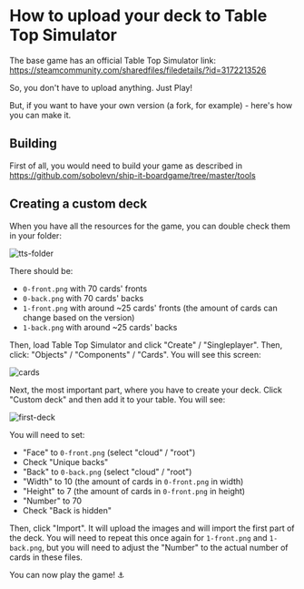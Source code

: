 # How to upload your deck to Table Top Simulator

The base game has an official Table Top Simulator link: https://steamcommunity.com/sharedfiles/filedetails/?id=3172213526

So, you don't have to upload anything. Just Play!

But, if you want to have your own version
(a fork, for example) - here's how you can make it.


## Building

First of all, you would need to build your game as described in
https://github.com/sobolevn/ship-it-boardgame/tree/master/tools


## Creating a custom deck

When you have all the resources for the game,
you can double check them in your folder:

![tts-folder](https://raw.githubusercontent.com/sobolevn/ship-it-boardgame/master/assets/tts/tts-folder.png)

There should be:
- `0-front.png` with 70 cards' fronts
- `0-back.png` with 70 cards' backs
- `1-front.png` with around ~25 cards' fronts (the amount of cards can change based on the version)
- `1-back.png` with around ~25 cards' backs

Then, load Table Top Simulator and click "Create" / "Singleplayer".
Then, click: "Objects" / "Components" / "Cards". You will see this screen:

![cards](https://raw.githubusercontent.com/sobolevn/ship-it-boardgame/master/assets/tts/cards.png)

Next, the most important part, where you have to create your deck.
Click "Custom deck" and then add it to your table. You will see:

![first-deck](https://raw.githubusercontent.com/sobolevn/ship-it-boardgame/master/assets/tts/first-deck.png)

You will need to set:
- "Face" to `0-front.png` (select "cloud" / "root")
- Check "Unique backs"
- "Back" to `0-back.png` (select "cloud" / "root")
- "Width" to 10 (the amount of cards in `0-front.png` in width)
- "Height" to 7 (the amount of cards in `0-front.png` in height)
- "Number" to 70
- Check "Back is hidden"

Then, click "Import". It will upload the images
and will import the first part of the deck.
You will need to repeat this once again
for `1-front.png` and `1-back.png`,
but you will need to adjust the "Number"
to the actual number of cards in these files.

You can now play the game! ⚓️
